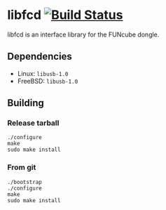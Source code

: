 libfcd [![Build Status](https://secure.travis-ci.org/jrcutler/libfcd.png)](http://travis-ci.org/jrcutler/libfcd)
======

libfcd is an interface library for the FUNcube dongle.

Dependencies
------------

* Linux: `libusb-1.0`
* FreeBSD: `libusb-1.0`

Building
--------

### Release tarball

    ./configure
    make
    sudo make install

### From git

    ./bootstrap
    ./configure
    make
    sudo make install
